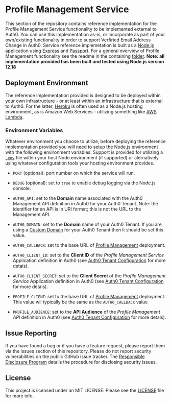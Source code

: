 # Profile Management Service

This section of the repository contains reference implementation for the Profile Management Service functionality to be implemented external to Auth0. You can use this implementation as-is, or incorporate as part of your own/existing functionality in order to support Verfiried Email Address Change in Auth0. Service reference implemetation is built as a [Node.js](https://nodejs.org/en/) application using [Express](https://expressjs.com/) and [Passport](http://www.passportjs.org/). For a general overview of Profile Management functionality see the readme in the containing [folder](..). **Note: all implementation provided has been built and tested using Node.js version 12.18**

## Deployment Environment

The reference implementation provided is designed to be deployed within your own infrastructure - or at least within an infrastructure that is external to Auth0. For the latter, [Heroku](https://www.heroku.com) is often used as a Node.js hosting environment, as is Amazon Web Services - utilizing something like [AWS Lambda](https://aws.amazon.com/lambda/). 

### Environment Variables

Whatever environment you choose to utilize, before deploying the reference implementation provided you will need to setup the Node.js environment with the following environment variables. Support is provided for utilizing a [`.env`](https://www.npmjs.com/package/dotenv) file within your host Node environment (if supported) or alernatively using whatever configuration tools your hosting environment provides.

- `PORT` (optional): port number on which the service will run.

- `DEBUG` (optional): set to `true` te enable debug logging via the Node.js console.

- `AUTH0_API`: set to the **Domain** name associated with the Auth0 Management API definition in Auth0 for your Auth0 Tenant. Note: the identifier for an API is in URI format; this is not the URL to the Management API. 

- `AUTH0_DOMAIN`: set to the **Domain** name of your Auth0 Tenant. If you are using a [Custom Domain](https://auth0.com/docs/custom-domains) for your Auth0 Tenant then it should be set this value. 

- `AUTH0_CALLBACK`: set to the base URL of [Profile Management](..) deployment. 

- `AUTH0_CLIENT_ID`: set to the **Client ID** of the _Profile Management Service_ Application definition in Auth0 (see [Auth0 Tenant Configuration](../../Tenant) for more detais).  

- `AUTH0_CLIENT_SECRET`: set to the **Client Secret** of the _Profile Management Service_ Application definition in Auth0 (see [Auth0 Tenant Configuration](../../Tenant) for more detais).  
 
- `PROFILE_CLIENT`: set to the base URL of [Profile Management](..) deployment. This value wil typically be the same as the `AUTH0_CALLBACK` value 

- `PROFILE_AUDIENCE`: set to the **API Audience** of the _Profile Management API_ definition in Auth0 (see [Auth0 Tenant Configuration](../../Tenant) for more detais). 

## Issue Reporting

If you have found a bug or if you have a feature request, please report them via the issues section of this repository. Please do not report security vulnerabilities on the public GitHub issue tracker. The [Responsible Disclosure Program](https://auth0.com/whitehat) details the procedure for disclosing security issues.

## License

This project is licensed under an MIT LICENSE. Please see the [LICENSE](../LICENSE) file for more info.
